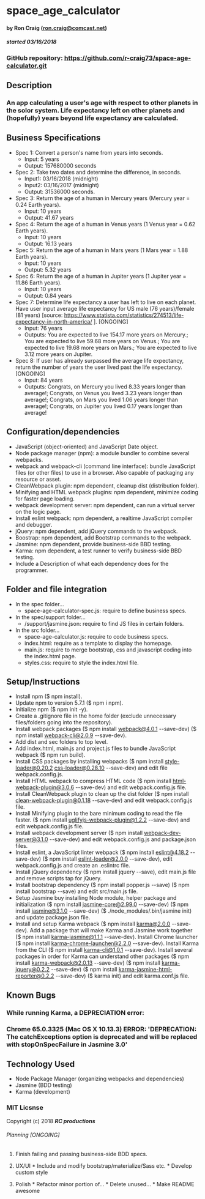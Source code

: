 # space_age_calculator

#### by Ron Craig (ron.craig@comcast.net)
##### started 03/16/2018

### GitHub repository: https://github.com/r-craig73/space-age-calculator.git

## Description
### An app calculating a user's age with respect to other planets in the solor system. Life expectancy left on other planets and (hopefully) years beyond life expectancy are calculated.

## Business Specifications
  * Spec 1: Convert a person's name from years into seconds.
    * Input: 5 years
    * Output: 157680000 seconds
  * Spec 2: Take two dates and determine the difference, in seconds.
    * Input1: 03/16/2018 (midnight)
    * Input2: 03/16/2017 (midnight)
    * Output: 31536000 seconds.
  * Spec 3: Return the age of a human in Mercury years (Mercury year = 0.24 Earth years).
    * Input: 10 years
    * Output: 41.67 years
  * Spec 4: Return the age of a human in Venus years (1 Venus year = 0.62 Earth years).
    * Input: 10 years
    * Output: 16.13 years
  * Spec 5: Return the age of a human in Mars years (1 Mars year = 1.88 Earth years).
    * Input: 10 years
    * Output: 5.32 years
  * Spec 6: Return the age of a human in Jupiter years (1 Jupiter year = 11.86 Earth years).
    * Input: 10 years
    * Output: 0.84 years
  * Spec 7: Determine life expectancy a user has left to live on each planet. Have user input average life expectancy for US male (76 years)/female (81 years) [source: https://www.statista.com/statistics/274513/life-expectancy-in-north-america/ ]. [ONGOING]
    * Input: 76 years
    * Outputs: You are expected to live 154.17 more years on Mercury.; You are expected to live 59.68 more years on Venus.; You are expected to live 19.68 more years on Mars.; You are expected to live 3.12 more years on Jupiter.
  * Spec 8: If user has already surpassed the average life expectancy, return the number of years the user lived past the life expectancy. [ONGOING]
    * Input: 84 years
    * Outputs: Congrats, on Mercury you lived 8.33 years longer than average!; Congrats, on Venus you lived 3.23 years longer than average!; Congrats, on Mars you lived 1.06 years longer than average!; Congrats, on Jupiter you lived 0.17 years longer than average!

## Configuration/dependencies
  * JavaScript (object-oriented) and JavaScript Date object.
  * Node package manager (npm): a module bundler to combine several webpacks.
  * webpack and webpack-cli (command line interface): bundle JavaScript files (or other files) to use in a browser. Also capable of packaging any resource or asset.
  * CleanWebpack plugin: npm dependent, cleanup dist (distribution folder).
  * Minifying and HTML webpack plugins: npm dependent, minimize coding for faster page loading.
  * webpack development server: npm dependent, can run a virtual server on the logic page.
  * Install eslint webpack: npm dependent, a realtime JavaScript compiler and debugger.
  * jQuery: npm dependent, add jQuery commands to the webpack.
  * Boostrap: npm dependent, add Bootstrap commands to the webpack.
  * Jasmine: npm dependent, provide business-side BBD testing.
  * Karma: npm dependent, a test runner to verify business-side BBD testing.
  * Include a Description of what each dependency does for the programmer.

## Folder and file integration
* In the spec folder...
  * space-age-calculator-spec.js: require to define business specs.
* In the spec/support folder...
  * /support/jasmine.json: require to find JS files in certain folders.
* In the src folder...
  * space-age-calculator.js: require to code business specs.
  * index.html: require as a template to display the homepage.
  * main.js: require to merge bootstrap, css and javascript coding into the index.html page.
  * styles.css: require to style the index.html file.

## Setup/Instructions
  * Install npm ($ npm install).
  * Update npm to version 5.7.1 ($ npm i npm).
  * Initialize npm ($ npm init -y).
  * Create a .gitignore file in the home folder (exclude unnecessary files/folders going into the repository).
  * Install webpack packages ($ npm install webpack@4.0.1 --save-dev) ($ npm install webpack-cli@2.0.9 --save-dev).
  * Add dist and sec folders to top level.
  * Add index.html, main.js and project.js files to bundle JavaScript webpack ($ npm run build).
  * Install CSS packages by installing webpacks ($ npm install style-loader@0.20.2 css-loader@0.28.10 --save-dev) and edit file webpack.config.js.
  * Install HTML webpack to compress HTML code ($ npm install html-webpack-plugin@3.0.6 --save-dev) and edit webpack.config.js file.
  * Install CleanWebpack plugin to clean up the dist folder ($ npm install clean-webpack-plugin@0.1.18 --save-dev) and edit webpack.config.js file.
  * Install Minifying plugin to the bare minimum coding to read the file faster. ($ npm install uglifyjs-webpack-plugin@1.2.2 --save-dev) and edit webpack.config.js file.
  * Install webpack development server ($ npm install webpack-dev-server@3.1.0 --save-dev) and edit webpack.config.js and package.json files.
  * Install eslint, a JavaScript linter webpack ($ npm install eslint@4.18.2 --save-dev) ($ npm install eslint-loader@2.0.0 --save-dev), edit webpack.config.js and create an .eslintrc file.
  * Install jQuery dependency ($ npm install jquery --save), edit main.js file and remove scripts tap for jQuery.
  * Install bootstrap dependency ($ npm install popper.js --save) ($ npm install bootstrap --save) and edit src/main.js file.
  * Setup Jasmine buy installing Node module, helper package and initialization ($ npm install jasmine-core@2.99.0 --save-dev) ($ npm install jasmine@3.1.0 --save-dev) ($ ./node_modules/.bin/jasmine init) and update package.json file.
  * Install and setup Karma webpack ($ npm install karma@2.0.0 --save-dev). Add a package that will make Karma and Jasmine work together ($ npm install karma-jasmine@1.1.1 --save-dev). Install Chrome launcher ($ npm install karma-chrome-launcher@2.2.0 --save-dev).  Install Karma from the CLI ($ npm install karma-cli@1.0.1 --save-dev). Install several packages in order for Karma can understand other packages ($ npm install karma-webpack@2.0.13 --save-dev) ($ npm install karma-jquery@0.2.2 --save-dev) ($ npm install karma-jasmine-html-reporter@0.2.2 --save-dev) ($ karma init) and edit karma.conf.js file.

## Known Bugs
### While running Karma, a DEPRECIATION error:
### Chrome 65.0.3325 (Mac OS X 10.13.3) ERROR: 'DEPRECATION: The catchExceptions option is deprecated and will be replaced with stopOnSpecFailure in Jasmine 3.0'

## Technology Used
* Node Package Manager (organizing webpacks and dependencies)
* Jasmine (BDD testing)
* Karma (development)

### MIT Licsnse

Copyright (c) 2018 **_RC productions_**

###### Planning [ONGOING]
  1. Finish failing and passing business-side BDD specs.

  2. UX/UI
    * Include and modify bootstrap/materialize/Sass etc.
    * Develop custom style

  3. Polish
    * Refactor minor portion of...
    * Delete unused...
    * Make README awesome
